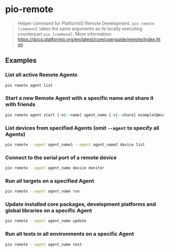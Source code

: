 # pio-remote

> Helper command for PlatformIO Remote Development. `pio remote [command]` takes the same arguments as its locally executing counterpart `pio [command]`. More information: <https://docs.platformio.org/en/latest/core/userguide/remote/index.html>.

## Examples

### List all active Remote Agents

```bash
pio remote agent list
```

### Start a new Remote Agent with a specific name and share it with friends

```bash
pio remote agent start [-n|--name] agent_name [-s|--share] example1@example.com [-s|--share] example2@example.com
```

### List devices from specified Agents (omit `--agent` to specify all Agents)

```bash
pio remote --agent agent_name1 --agent agent_name2 device list
```

### Connect to the serial port of a remote device

```bash
pio remote --agent agent_name device monitor
```

### Run all targets on a specified Agent

```bash
pio remote --agent agent_name run
```

### Update installed core packages, development platforms and global libraries on a specific Agent

```bash
pio remote --agent agent_name update
```

### Run all tests in all environments on a specific Agent

```bash
pio remote --agent agent_name test
```
